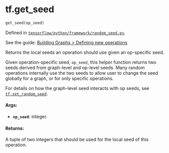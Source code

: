 <div itemscope itemtype="http://developers.google.com/ReferenceObject">
<meta itemprop="name" content="tf.get_seed" />
</div>

# tf.get_seed

``` python
get_seed(op_seed)
```



Defined in [`tensorflow/python/framework/random_seed.py`](https://www.tensorflow.org/code/tensorflow/python/framework/random_seed.py).

See the guide: [Building Graphs > Defining new operations](../../../api_guides/python/framework.md#Defining_new_operations)

Returns the local seeds an operation should use given an op-specific seed.

Given operation-specific seed, `op_seed`, this helper function returns two
seeds derived from graph-level and op-level seeds. Many random operations
internally use the two seeds to allow user to change the seed globally for a
graph, or for only specific operations.

For details on how the graph-level seed interacts with op seeds, see
[`tf.set_random_seed`](../tf/set_random_seed.md).

#### Args:

* <b>`op_seed`</b>: integer.


#### Returns:

A tuple of two integers that should be used for the local seed of this
operation.